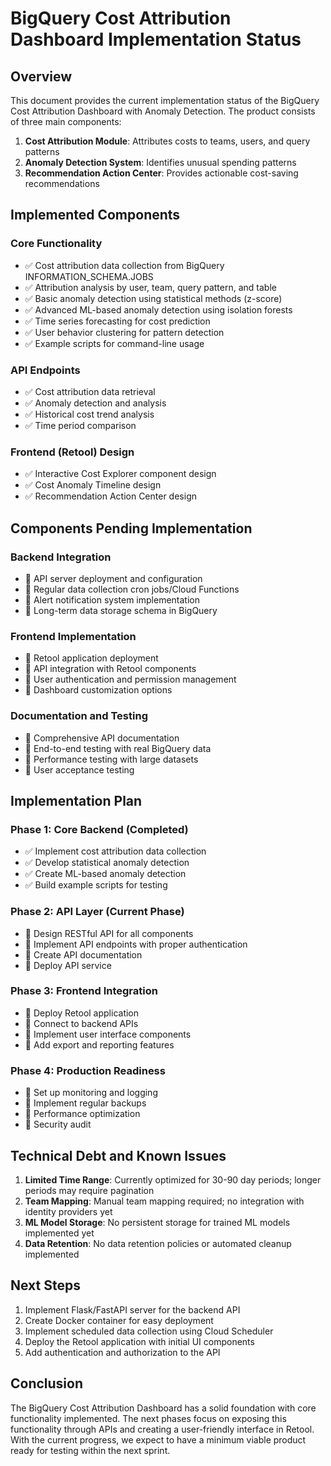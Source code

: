 # BigQuery Cost Attribution Dashboard Implementation Status

## Overview

This document provides the current implementation status of the BigQuery Cost Attribution Dashboard with Anomaly Detection. The product consists of three main components:

1. **Cost Attribution Module**: Attributes costs to teams, users, and query patterns
2. **Anomaly Detection System**: Identifies unusual spending patterns
3. **Recommendation Action Center**: Provides actionable cost-saving recommendations

## Implemented Components

### Core Functionality
- ✅ Cost attribution data collection from BigQuery INFORMATION_SCHEMA.JOBS
- ✅ Attribution analysis by user, team, query pattern, and table
- ✅ Basic anomaly detection using statistical methods (z-score)
- ✅ Advanced ML-based anomaly detection using isolation forests
- ✅ Time series forecasting for cost prediction
- ✅ User behavior clustering for pattern detection
- ✅ Example scripts for command-line usage

### API Endpoints
- ✅ Cost attribution data retrieval
- ✅ Anomaly detection and analysis
- ✅ Historical cost trend analysis
- ✅ Time period comparison

### Frontend (Retool) Design
- ✅ Interactive Cost Explorer component design
- ✅ Cost Anomaly Timeline design
- ✅ Recommendation Action Center design

## Components Pending Implementation

### Backend Integration
- 🔲 API server deployment and configuration
- 🔲 Regular data collection cron jobs/Cloud Functions
- 🔲 Alert notification system implementation
- 🔲 Long-term data storage schema in BigQuery

### Frontend Implementation
- 🔲 Retool application deployment
- 🔲 API integration with Retool components
- 🔲 User authentication and permission management
- 🔲 Dashboard customization options

### Documentation and Testing
- 🔲 Comprehensive API documentation
- 🔲 End-to-end testing with real BigQuery data
- 🔲 Performance testing with large datasets
- 🔲 User acceptance testing

## Implementation Plan

### Phase 1: Core Backend (Completed)
- ✅ Implement cost attribution data collection
- ✅ Develop statistical anomaly detection
- ✅ Create ML-based anomaly detection
- ✅ Build example scripts for testing

### Phase 2: API Layer (Current Phase)
- 🔲 Design RESTful API for all components
- 🔲 Implement API endpoints with proper authentication
- 🔲 Create API documentation
- 🔲 Deploy API service

### Phase 3: Frontend Integration
- 🔲 Deploy Retool application
- 🔲 Connect to backend APIs
- 🔲 Implement user interface components
- 🔲 Add export and reporting features

### Phase 4: Production Readiness
- 🔲 Set up monitoring and logging
- 🔲 Implement regular backups
- 🔲 Performance optimization
- 🔲 Security audit

## Technical Debt and Known Issues

1. **Limited Time Range**: Currently optimized for 30-90 day periods; longer periods may require pagination
2. **Team Mapping**: Manual team mapping required; no integration with identity providers yet
3. **ML Model Storage**: No persistent storage for trained ML models implemented yet
4. **Data Retention**: No data retention policies or automated cleanup implemented

## Next Steps

1. Implement Flask/FastAPI server for the backend API
2. Create Docker container for easy deployment
3. Implement scheduled data collection using Cloud Scheduler
4. Deploy the Retool application with initial UI components
5. Add authentication and authorization to the API

## Conclusion

The BigQuery Cost Attribution Dashboard has a solid foundation with core functionality implemented. The next phases focus on exposing this functionality through APIs and creating a user-friendly interface in Retool. With the current progress, we expect to have a minimum viable product ready for testing within the next sprint.